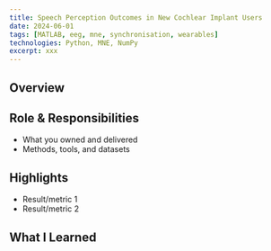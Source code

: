 ```yaml
---
title: Speech Perception Outcomes in New Cochlear Implant Users
date: 2024-06-01
tags: [MATLAB, eeg, mne, synchronisation, wearables]
technologies: Python, MNE, NumPy
excerpt: xxx
---
```


## Overview


## Role & Responsibilities
- What you owned and delivered
- Methods, tools, and datasets

## Highlights
- Result/metric 1
- Result/metric 2

## What I Learned